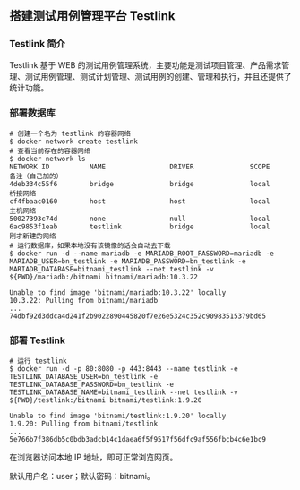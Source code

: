 ## 搭建测试用例管理平台 Testlink

### Testlink 简介

Testlink 基于 WEB 的测试用例管理系统，主要功能是测试项目管理、产品需求管理、测试用例管理、测试计划管理、测试用例的创建、管理和执行，并且还提供了统计功能。

### 部署数据库

```shell
# 创建一个名为 testlink 的容器网络
$ docker network create testlink
# 查看当前存在的容器网络
$ docker network ls
NETWORK ID          NAME                DRIVER              SCOPE      备注（自己加的）
4deb334c55f6        bridge              bridge              local      桥接网络
cf4fbaac0160        host                host                local      主机网络
50027393c74d        none                null                local
6ac9853f1eab        testlink            bridge              local      刚才新建的网络
# 运行数据库，如果本地没有该镜像的话会自动去下载
$ docker run -d --name mariadb -e MARIADB_ROOT_PASSWORD=mariadb -e MARIADB_USER=bn_testlink -e MARIADB_PASSWORD=bn_testlink -e MARIADB_DATABASE=bitnami_testlink --net testlink -v ${PWD}/mariadb:/bitnami bitnami/mariadb:10.3.22

Unable to find image 'bitnami/mariadb:10.3.22' locally
10.3.22: Pulling from bitnami/mariadb
...
74dbf92d3ddca4d241f2b9022890445820f7e26e5324c352c90983515379bd65
```

### 部署 Testlink

```shell
# 运行 testlink
$ docker run -d -p 80:8080 -p 443:8443 --name testlink -e TESTLINK_DATABASE_USER=bn_testlink -e TESTLINK_DATABASE_PASSWORD=bn_testlink -e TESTLINK_DATABASE_NAME=bitnami_testlink --net testlink -v ${PWD}/testlink:/bitnami bitnami/testlink:1.9.20

Unable to find image 'bitnami/testlink:1.9.20' locally
1.9.20: Pulling from bitnami/testlink
...
5e766b7f386db5c0bdb3adcb14c1daea6f5f9517f56dfc9af556fbcb4c6e1bc9
```

在浏览器访问本地 IP 地址，即可正常浏览网页。

默认用户名：user；默认密码：bitnami。

